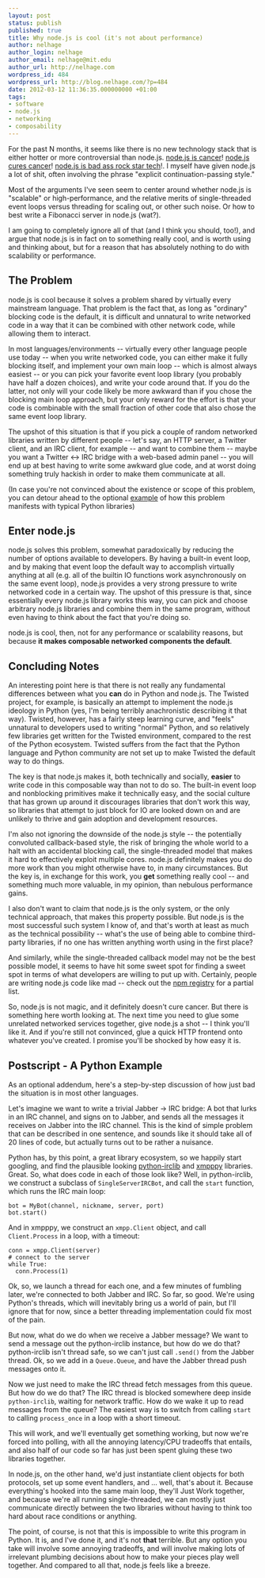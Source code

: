 ```yaml
---
layout: post
status: publish
published: true
title: Why node.js is cool (it's not about performance)
author: nelhage
author_login: nelhage
author_email: nelhage@mit.edu
author_url: http://nelhage.com
wordpress_id: 484
wordpress_url: http://blog.nelhage.com/?p=484
date: 2012-03-12 11:36:35.000000000 +01:00
tags:
- software
- node.js
- networking
- composability
---
```

For the past N months, it seems like there is no new technology stack
that is either hotter or more controversial than node.js. [node.js is
cancer](http://teddziuba.com/2011/10/node-js-is-cancer.html)!
[node.js cures
cancer](http://blog.brianbeck.com/post/10967024222/node-js-cures-cancer)!
[node.js is bad ass rock star
tech](http://www.youtube.com/watch?v=bzkRVzciAZg)!. I myself have
given node.js a lot of shit, often involving the phrase "explicit
continuation-passing style."

Most of the arguments I've seen seem to center around whether node.js
is "scalable" or high-performance, and the relative merits of
single-threaded event loops versus threading for scaling out, or other
such noise. Or how to best write a Fibonacci server in node.js (wat?).

I am going to completely ignore all of that (and I think you should,
too!), and argue that node.js is in fact on to something really cool,
and is worth using and thinking about, but for a reason that has
absolutely nothing to do with scalability or performance.

The Problem
-----------

node.js is cool because it solves a problem shared by virtually every
mainstream language. That problem is the fact that, as long as
"ordinary" blocking code is the default, it is difficult and unnatural
to write networked code in a way that it can be combined with other
network code, while allowing them to interact.

In most languages/environments -- virtually every other language
people use today -- when you write networked code, you can either make
it fully blocking itself, and implement your own main loop -- which is
almost always easiest -- or you can pick your favorite event loop
library (you probably have half a dozen choices), and write your code
around that. If you do the latter, not only will your code likely be
more awkward than if you chose the blocking main loop approach, but
your only reward for the effort is that your code is combinable with
the small fraction of other code that also chose the same event loop
library.

The upshot of this situation is that if you pick a couple of random
networked libraries written by different people -- let's say, an HTTP
server, a Twitter client, and an IRC client, for example -- and want
to combine them -- maybe you want a Twitter <-> IRC bridge with a
web-based admin panel -- you will end up at best having to write some
awkward glue code, and at worst doing something truly hackish in order
to make them communicate at all.

(In case you're not convinced about the existence or scope of this
problem, you can detour ahead to the optional [example](#example) of
how this problem manifests with typical Python libraries)

Enter node.js
-------------

node.js solves this problem, somewhat paradoxically by reducing the
number of options available to developers. By having a built-in event
loop, and by making that event loop the default way to accomplish
virtually anything at all (e.g. all of the builtin IO functions work
asynchronously on the same event loop), node.js provides a very strong
pressure to write networked code in a certain way. The upshot of this
pressure is that, since essentially every node.js library works this
way, you can pick and choose arbitrary node.js libraries and combine
them in the same program, without even having to think about the fact
that you're doing so.

node.js is cool, then, not for any performance or scalability reasons,
but because **it makes composable networked components the default**.

Concluding Notes
----------------

An interesting point here is that there is not really any fundamental
differences between what you **can** do in Python and node.js. The
Twisted project, for example, is basically an attempt to implement the
node.js ideology in Python (yes, I'm being terribly anachronistic
describing it that way). Twisted, however, has a fairly steep learning
curve, and "feels" unnatural to developers used to writing "normal"
Python, and so relatively few libraries get written for the Twisted
environment, compared to the rest of the Python ecosystem. Twisted
suffers from the fact that the Python language and Python community
are not set up to make Twisted the default way to do things.

The key is that node.js makes it, both technically and socially,
**easier** to write code in this composable way than not to do so. The
built-in event loop and nonblocking primitives make it technically
easy, and the social culture that has grown up around it discourages
libraries that don't work this way, so libraries that attempt to just
block for IO are looked down on and are unlikely to thrive and gain
adoption and development resources.

I'm also not ignoring the downside of the node.js style -- the
potentially convoluted callback-based style, the risk of bringing the
whole world to a halt with an accidental blocking call, the
single-threaded model that makes it hard to effectively exploit
multiple cores. node.js definitely makes you do more work than you
might otherwise have to, in many circumstances. But the key is, in
exchange for this work, you **get** something really cool -- and
something much more valuable, in my opinion, than nebulous performance
gains.

I also don't want to claim that node.js is the only system, or the
only technical approach, that makes this property possible. But
node.js is the most successful such system I know of, and that's worth
at least as much as the technical possibility -- what's the use of
being able to combine third-party libraries, if no one has written
anything worth using in the first place?

And similarly, while the single-threaded callback model may not be the
best possible model, it seems to have hit some sweet spot for finding
a sweet spot in terms of what developers are willing to put up
with. Certainly, people are writing node.js code like mad -- check out
the [npm registry][npm] for a partial list.

[npm]: http://search.npmjs.org/


So, node.js is not magic, and it definitely doesn't cure cancer. But
there is something here worth looking at. The next time you need to
glue some unrelated networked services together, give node.js a shot
-- I think you'll like it. And if you're still not convinced, glue a
quick HTTP frontend onto whatever you've created. I promise you'll be
shocked by how easy it is.

<a name="example"></a>
Postscript - A Python Example
-----------------------------

As an optional addendum, here's a step-by-step discussion of how just
bad the situation is in most other languages.

Let's imagine we want to write a trivial Jabber -> IRC bridge: A bot
that lurks in an IRC channel, and signs on to Jabber, and sends all
the messages it receives on Jabber into the IRC channel. This is the
kind of simple problem that can be described in one sentence, and
sounds like it should take all of 20 lines of code, but actually turns
out to be rather a nuisance.

Python has, by this point, a great library ecosystem, so we happily
start googling, and find the plausible looking [python-irclib][pyirc]
and [xmpppy][xmpppy] libraries. Great. So, what does code in each of
those look like? Well, in python-irclib, we construct a subclass of
`SingleServerIRCBot`, and call the `start` function, which runs the
IRC main loop:

    bot = MyBot(channel, nickname, server, port)
    bot.start()

[pyirc]: http://python-irclib.sourceforge.net/
[xmpppy]: http://xmpppy.sourceforge.net/

And in xmpppy, we construct an `xmpp.Client` object, and call
`Client.Process` in a loop, with a timeout:

    conn = xmpp.Client(server)
    # connect to the server
    while True:
      conn.Process(1)

Ok, so, we launch a thread for each one, and a few minutes of fumbling
later, we're connected to both Jabber and IRC. So far, so good. We're
using Python's threads, which will inevitably bring us a world of
pain, but I'll ignore that for now, since a better threading
implementation could fix most of the pain.

But now, what do we do when we receive a Jabber message? We want to
send a message out the python-irclib instance, but how do we do that?
python-irclib isn't thread safe, so we can't just call `.send()` from
the Jabber thread. Ok, so we add in a `Queue.Queue`, and have the
Jabber thread push messages onto it.

Now we just need to make the IRC thread fetch messages from this
queue. But how do we do that? The IRC thread is blocked somewhere deep
inside `python-irclib`, waiting for network traffic. How do we wake it
up to read messages from the queue? The easiest way is to switch from
calling `start` to calling `process_once` in a loop with a short
timeout.

This will work, and we'll eventually get something working, but now
we're forced into polling, with all the annoying latency/CPU tradeoffs
that entails, and also half of our code so far has just been spent
gluing these two libraries together.

In node.js, on the other hand, we'd just instantiate client objects
for both protocols, set up some event handlers, and ... well, that's
about it. Because everything's hooked into the same main loop, they'll
Just Work together, and because we're all running single-threaded, we
can mostly just communicate directly between the two libraries without
having to think too hard about race conditions or anything.

The point, of course, is not that this is impossible to write this
program in Python. It is, and I've done it, and it's not **that**
terrible. But any option you take will involve some annoying
tradeoffs, and will involve making lots of irrelevant plumbing
decisions about how to make your pieces play well together. And
compared to all that, node.js feels like a breeze.

